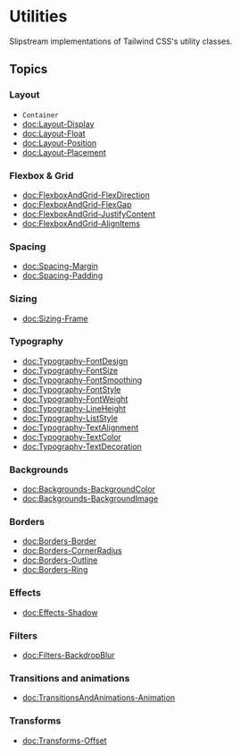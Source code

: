 # Utilities

Slipstream implementations of Tailwind CSS's utility classes.

## Topics

### Layout

- ``Container``
- <doc:Layout-Display>
- <doc:Layout-Float>
- <doc:Layout-Position>
- <doc:Layout-Placement>

### Flexbox & Grid

- <doc:FlexboxAndGrid-FlexDirection>
- <doc:FlexboxAndGrid-FlexGap>
- <doc:FlexboxAndGrid-JustifyContent>
- <doc:FlexboxAndGrid-AlignItems>

### Spacing

- <doc:Spacing-Margin>
- <doc:Spacing-Padding>

### Sizing

- <doc:Sizing-Frame>

### Typography

- <doc:Typography-FontDesign>
- <doc:Typography-FontSize>
- <doc:Typography-FontSmoothing>
- <doc:Typography-FontStyle>
- <doc:Typography-FontWeight>
- <doc:Typography-LineHeight>
- <doc:Typography-ListStyle>
- <doc:Typography-TextAlignment>
- <doc:Typography-TextColor>
- <doc:Typography-TextDecoration>

### Backgrounds

- <doc:Backgrounds-BackgroundColor>
- <doc:Backgrounds-BackgroundImage>

### Borders

- <doc:Borders-Border>
- <doc:Borders-CornerRadius>
- <doc:Borders-Outline>
- <doc:Borders-Ring>

### Effects

- <doc:Effects-Shadow>

### Filters

- <doc:Filters-BackdropBlur>

### Transitions and animations

- <doc:TransitionsAndAnimations-Animation>

### Transforms

- <doc:Transforms-Offset>
